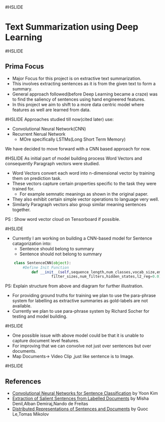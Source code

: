 #HSLIDE
# Text Summarization using Deep Learning

#HSLIDE
## Prima Focus
* Major Focus for this project is on extractive text summarization.
* This involves extracting sentences as it is from the given text to form a summary.
* General approach followed(before Deep Learning became a craze) was to find the saliency of sentences using hand engineered features.
* In this project we aim to shift to a more data centric model where features as well are learned from data.

#HSLIDE
Approaches studied till now(cited later) use:
* Convolutional Neural Network(CNN)
* Recurrent Nerual Network
	* MOre specifically LSTMs(Long Short Term Memory)

We have decided to move forward with a CNN based approach for now.

#HSLIDE
As initial part of model building process Word Vectors and consequently Paragraph vectors were studied.
* Word Vectors convert each word into n-dimensional vector by training them on prediction task.
* These vectors capture certain properties specific to the task they were trained for.
	* For example semnatic meanings as shown in the original paper.
* They also exhibit certain simple vector operations to language very well.
* Similarly Paragraph vectors also group similar meaning sentences together.

PS : Show word vector cloud on Tensorboard if possible. 

#HSLIDE
* Currently I am working on building a CNN-based model for Sentence catagorization into:
	* Sentence should belong to summary
	* Sentence should not belong to summary

```python
	class SentenceCNN(object):
    	#Define Init Function
    		def __init__(self,sequence_length,num_classes,vocab_size,embedding_size,
                	 filter_sizes,num_filters,hidden_states,l2_reg=0.0):
```

PS: Explain structure from above and diagram for further illustration.

* For providing ground truths for training we plan to use the para-phrase system for labelling as extractive summaries as gold-labels are not available.
* Currently we plan to use para-phrase system by Richard Socher for testing and model building.

#HSLIDE
* One possible issue with above model could be that it is unable to capture document level features.
* For improving that we can convolve not just over sentences but over documents.
* Map Documents-> Video Clip ,just like sentence is to Image.

#HSLIDE
## References

* [Convolutional Neural Networks for Sentence Classification](http://aclweb.org/anthology/D/D14/D14-1181.pdf) by Yoon Kim
* [Extraction of Salient Sentences from Labelled Documents](https://arxiv.org/pdf/1412.6815.pdf) by Misha Denil,Alban Demiraj,Nando de Freitas
* [Distributed Representations of Sentences and Documents](https://cs.stanford.edu/~quocle/paragraph_vector.pdf) by Quoc Le,Tomas Mikolov


